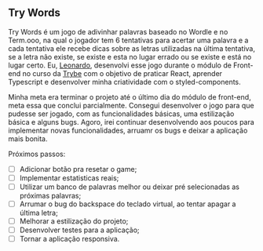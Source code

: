 ## Try Words

Try Words é um jogo de adivinhar palavras baseado no Wordle e no Term.ooo, na qual o jogador tem 6 tentativas para acertar uma palavra e a cada tentativa ele recebe dicas sobre as letras utilizadas na última tentativa, se a letra não existe, se existe e esta no lugar errado ou se existe e está no lugar certo. Eu, [Leonardo](https://www.linkedin.com/in/leeovogel/), desenvolvi esse jogo durante o módulo de Front-end no curso da [Trybe](https://www.betrybe.com/) com o objetivo de praticar React, aprender Typescript e desenvolver minha criatividade com o styled-components.

Minha meta era terminar o projeto até o último dia do módulo de front-end, meta essa que conclui parcialmente. Consegui desenvolver o jogo para que pudesse ser jogado, com as funcionalidades básicas, uma estilização básica e alguns bugs. Agoro, irei continuar desenvolvendo aos poucos para implementar novas funcionalidades, arruamr os bugs e deixar a aplicação mais bonita.

Próximos passos:

- [ ] Adicionar botão pra resetar o game;
- [ ] Implementar estatisticas reais;
- [ ] Utilizar um banco de palavras melhor ou deixar pré selecionadas as próximas palavras;
- [ ] Arrumar o bug do backspace do teclado virtual, ao tentar apagar a última letra;
- [ ] Melhorar a estilização do projeto;
- [ ] Desenvolver testes para a aplicação;
- [ ] Tornar a aplicação responsiva.

